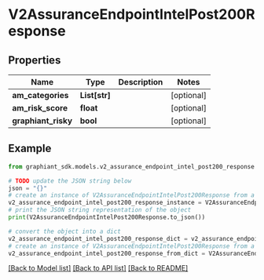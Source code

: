 # V2AssuranceEndpointIntelPost200Response


## Properties

Name | Type | Description | Notes
------------ | ------------- | ------------- | -------------
**am_categories** | **List[str]** |  | [optional] 
**am_risk_score** | **float** |  | [optional] 
**graphiant_risky** | **bool** |  | [optional] 

## Example

```python
from graphiant_sdk.models.v2_assurance_endpoint_intel_post200_response import V2AssuranceEndpointIntelPost200Response

# TODO update the JSON string below
json = "{}"
# create an instance of V2AssuranceEndpointIntelPost200Response from a JSON string
v2_assurance_endpoint_intel_post200_response_instance = V2AssuranceEndpointIntelPost200Response.from_json(json)
# print the JSON string representation of the object
print(V2AssuranceEndpointIntelPost200Response.to_json())

# convert the object into a dict
v2_assurance_endpoint_intel_post200_response_dict = v2_assurance_endpoint_intel_post200_response_instance.to_dict()
# create an instance of V2AssuranceEndpointIntelPost200Response from a dict
v2_assurance_endpoint_intel_post200_response_from_dict = V2AssuranceEndpointIntelPost200Response.from_dict(v2_assurance_endpoint_intel_post200_response_dict)
```
[[Back to Model list]](../README.md#documentation-for-models) [[Back to API list]](../README.md#documentation-for-api-endpoints) [[Back to README]](../README.md)


